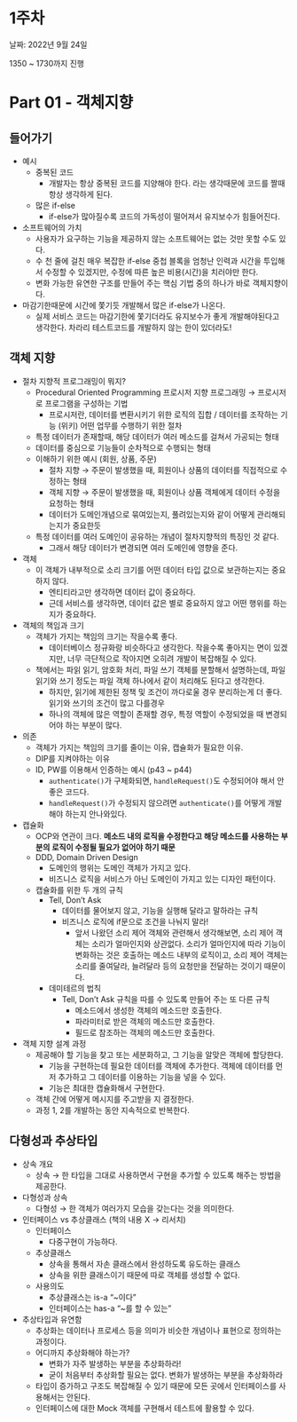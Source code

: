 # 1주차

날짜: 2022년 9월 24일

1350 ~ 1730까지 진행

# Part 01 - 객체지향

## 들어가기

- 예시
    - 중복된 코드
        - 개발자는 항상 중복된 코드를 지양해야 한다. 라는 생각때문에 코드를 짤때 항상 생각하게 된다.
    - 많은 if-else
        - if-else가 많아질수록 코드의 가독성이 떨어져서 유지보수가 힘들어진다.
- 소프트웨어의 가치
    - 사용자가 요구하는 기능을 제공하지 않는 소프트웨어는 없는 것만 못할 수도 있다.
    - 수 천 줄에 걸친 매우 복잡한 if-else 중첩 블록을 엄청난 인력과 시간을 투입해서 수정할 수 있겠지만,
    수정에 따른 높은 비용(시간)을 치러야만 한다.
    - 변화 가능한 유연한 구조를 만들어 주는 핵심 기법 중의 하나가 바로 객체지향이다.
- 마감기한때문에 시간에 쫓기듯 개발해서 많은 if-else가 나온다.
    - 실제 서비스 코드는 마감기한에 쫓기더라도 유지보수가 좋게 개발해야된다고 생각한다.
    차라리 테스트코드를 개발하지 않는 한이 있더라도!

## 객체 지향

- 절차 지향적 프로그래밍이 뭐지?
    - Procedural Oriented Programming
    프로시저 지향 프로그래밍 → 프로시저로 프로그램을 구성하는 기법
        - 프로시저란, 데이터를 변환시키기 위한 로직의 집합 / 데이터를 조작하는 기능
        (위키) 어떤 업무를 수행하기 위한 절차
    - 특정 데이터가 존재할때, 해당 데이터가 여러 메소드를 걸쳐서 가공되는 형태
    - 데이터를 중심으로 기능들이 순차적으로 수행되는 형태
    - 이해하기 위한 예시 (회원, 상품, 주문)
        - 절차 지향 → 주문이 발생했을 때, 회원이나 상품의 데이터를 직접적으로 수정하는 형태
        - 객체 지향 → 주문이 발생했을 때, 회원이나 상품 객체에게 데이터 수정을 요청하는 형태
        - 데이터가 도메인개념으로 묶여있는지, 풀려있는지와 같이 어떻게 관리해되는지가 중요한듯
    - 특정 데이터를 여러 도메인이 공유하는 개념이 절차지향적의 특징인 것 같다.
        - 그래서 해당 데이터가 변경되면 여러 도메인에 영향을 준다.
- 객체
    - 이 객체가 내부적으로 소리 크기를 어떤 데이터 타입 값으로 보관하는지는 중요하지 않다.
        - 엔티티라고만 생각하면 데이터 값이 중요하다.
        - 근데 서비스를 생각하면, 데이터 값은 별로 중요하지 않고 어떤 행위를 하는지가 중요하다.
- 객체의 책임과 크기
    - 객체가 가지는 책임의 크기는 작을수록 좋다.
        - 데이터베이스 정규화랑 비슷하다고 생각한다.
        작을수록 좋아지는 면이 있겠지만, 너무 극단적으로 작아지면 오히려 개발이 복잡해질 수 있다.
    - 책에서는 파읽 읽기, 암호화 처리, 파일 쓰기 객체를 분할해서 설명하는데,
    파일 읽기와 쓰기 정도는 파일 객체 하나에서 같이 처리해도 된다고 생각한다.
        - 하지만, 읽기에 제한된 정책 및 조건이 까다로울 경우 분리하는게 더 좋다.
        읽기와 쓰기의 조건이 많고 다를경우
        - 하나의 객체에 많은 역할이 존재할 경우, 특정 역할이 수정되었을 때 변경되어야 하는 부분이 많다.
- 의존
    - 객체가 가지는 책임의 크기를 줄이는 이유, 캡슐화가 필요한 이유.
    - DIP를 지켜야하는 이유
    - ID, PW를 이용해서 인증하는 예시 (p43 ~ p44)
        - `authenticate()`가 구체화되면, `handleRequest()`도 수정되어야 해서 안좋은 코드다.
        - `handleRequest()`가 수정되지 않으려면 `authenticate()`를 어떻게 개발해야 하는지 안나와있다.
- 캡슐화
    - OCP와 연관이 크다.
    **메소드 내의 로직을 수정한다고 해당 메소드를 사용하는 부분의 로직이 수정될 필요가 없어야 하기 때문**
    - DDD, Domain Driven Design
        - 도메인의 행위는 도메인 객체가 가지고 있다.
        - 비즈니스 로직을 서비스가 아닌 도메인이 가지고 있는 디자인 패턴이다.
    - 캡슐화를 위한 두 개의 규칙
        - Tell, Don’t Ask
            - 데이터를 물어보지 않고, 기능을 실행해 달라고 말하라는 규칙
            - 비즈니스 로직에 if문으로 조건을 나눠지 말라!
                - 앞서 나왔던 소리 제어 객체와 관련해서 생각해보면, 소리 제어 객체는 소리가 얼마인지와 상관없다.
                소리가 얼마인지에 따라 기능이 변화하는 것은 호출하는 메소드 내부의 로직이고, 소리 제어 객체는 소리를 줄여달라, 늘려달라 등의 요청만을 전달하는 것이기 때문이다.
        - 데미테르의 법칙
            - Tell, Don’t Ask 규칙을 따를 수 있도록 만들어 주는 또 다른 규칙
                - 메소드에서 생성한 객체의 메소드만 호출한다.
                - 파라미터로 받은 객체의 메소드만 호출한다.
                - 필드로 참조하는 객체의 메소드만 호출한다.
- 객체 지향 설계 과정
    - 제공해야 할 기능을 찾고 또는 세분화하고, 그 기능을 알맞은 객체에 할당한다.
        - 기능을 구현하는데 필요한 데이터를 객체에 추가한다.
        객체에 데이터를 먼저 추가하고 그 데이터를 이용하는 기능을 넣을 수 있다.
        - 기능은 최대한 캡슐화해서 구현한다.
    - 객체 간에 어떻게 메시지를 주고받을 지 결정한다.
    - 과정 1, 2를 개발하는 동안 지속적으로 반복한다.

## 다형성과 추상타입

- 상속 개요
    - 상속 → 한 타입을 그대로 사용하면서 구현을 추가할 수 있도록 해주는 방법을 제공한다.
- 다형성과 상속
    - 다형성 → 한 객체가 여러가지 모습을 갖는다는 것을 의미한다.
- 인터페이스 vs 추상클래스 (책의 내용 X → 리서치)
    - 인터페이스
        - 다중구현이 가능하다.
    - 추상클래스
        - 상속을 통해서 자손 클래스에서 완성하도록 유도하는 클래스
        - 상속을 위한 클래스이기 때문에 따로 객체를 생성할 수 없다.
    - 사용의도
        - 추상클래스는 is-a “~이다”
        - 인터페이스는 has-a “~를 할 수 있는”
- 추상타입과 유연함
    - 추상화는 데이터나 프로세스 등을 의미가 비슷한 개념이나 표현으로 정의하는 과정이다.
    - 어디까지 추상화해야 하는가?
        - 변화가 자주 발생하는 부분을 추상화하라!
        - 굳이 처음부터 추상화할 필요는 없다. 변화가 발생하는 부분을 추상화하라
    - 타입이 증가하고 구조도 복잡해질 수 있기 때문에 모든 곳에서 인터페이스를 사용해서는 안된다.
    - 인터페이스에 대한 Mock 객체를 구현해서 테스트에 활용할 수 있다.